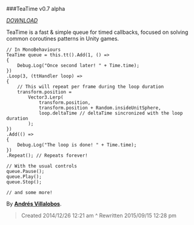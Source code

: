 ###TeaTime v0.7 alpha

_[DOWNLOAD](http://github.com/alvivar/TeaTime/raw/master/TeaTime.zip)_


TeaTime is a fast & simple queue for timed callbacks, focused on solving
common coroutines patterns in Unity games.


	// In MonoBehaviours
	TeaTime queue = this.tt().Add(1, () =>
	{
		Debug.Log("Once second later! " + Time.time);
	})
	.Loop(3, (ttHandler loop) =>
	{
		// This will repeat per frame during the loop duration
		transform.position =
			Vector3.Lerp(
				transform.position,
				transform.position + Random.insideUnitSphere,
				loop.deltaTime // deltaTime sincronized with the loop duration
			);
	})
	.Add(() =>
	{
		Debug.Log("The loop is done! " + Time.time);
	})
	.Repeat(); // Repeats forever!

	// With the usual controls
	queue.Pause();
	queue.Play();
	queue.Stop();

	// and some more!


By **[Andrés Villalobos](http://twitter.com/matnesis)**.

> Created 2014/12/26 12:21 am ^ Rewritten 2015/09/15 12:28 pm
